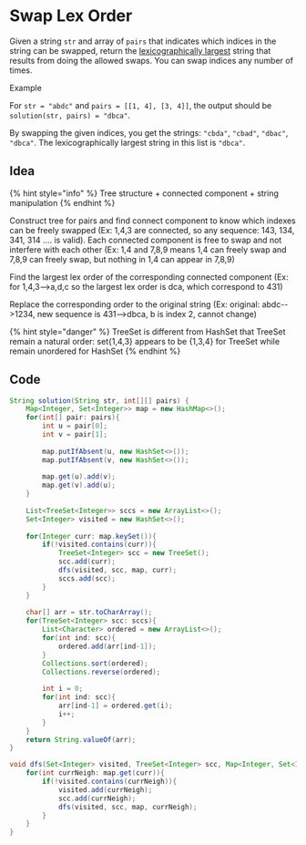 # Swap Lex Order

Given a string `str` and array of `pairs` that indicates which indices in the string can be swapped, return the [lexicographically largest](keyword://lexicographical-order-for-strings) string that results from doing the allowed swaps. You can swap indices any number of times.

Example

For `str = "abdc"` and `pairs = [[1, 4], [3, 4]]`, the output should be\
`solution(str, pairs) = "dbca"`.

By swapping the given indices, you get the strings: `"cbda"`, `"cbad"`, `"dbac"`, `"dbca"`. The lexicographically largest string in this list is `"dbca"`.

## Idea

{% hint style="info" %}
Tree structure + connected component + string manipulation
{% endhint %}

Construct tree for pairs and find connect component to know which indexes can be freely swapped (Ex: 1,4,3 are connected, so any sequence: 143, 134, 341, 314 .... is valid). Each connected component is free to swap and not interfere with each other (Ex: 1,4 and 7,8,9 means 1,4 can freely swap and 7,8,9 can freely swap, but nothing in 1,4 can appear in 7,8,9)

Find the largest lex order of the corresponding connected component (Ex: for 1,4,3-->a,d,c so the largest lex order is dca, which correspond to 431)

Replace the corresponding order to the original string (Ex: original: abdc-->1234, new sequence is 431-->dbca, b is index 2, cannot change)

{% hint style="danger" %}
TreeSet is different from HashSet that TreeSet remain a natural order: set{1,4,3} appears to be {1,3,4} for TreeSet while remain unordered for HashSet
{% endhint %}

## Code

```java
String solution(String str, int[][] pairs) {
    Map<Integer, Set<Integer>> map = new HashMap<>();
    for(int[] pair: pairs){
        int u = pair[0];
        int v = pair[1];
        
        map.putIfAbsent(u, new HashSet<>());
        map.putIfAbsent(v, new HashSet<>());
        
        map.get(u).add(v);
        map.get(v).add(u);
    }
    
    List<TreeSet<Integer>> sccs = new ArrayList<>();
    Set<Integer> visited = new HashSet<>();
    
    for(Integer curr: map.keySet()){
        if(!visited.contains(curr)){
            TreeSet<Integer> scc = new TreeSet();
            scc.add(curr);
            dfs(visited, scc, map, curr);
            sccs.add(scc);
        }
    }
    
    char[] arr = str.toCharArray();
    for(TreeSet<Integer> scc: sccs){
        List<Character> ordered = new ArrayList<>();
        for(int ind: scc){
            ordered.add(arr[ind-1]);
        }
        Collections.sort(ordered);
        Collections.reverse(ordered);
        
        int i = 0;
        for(int ind: scc){
            arr[ind-1] = ordered.get(i);
            i++;
        }
    }
    return String.valueOf(arr);
}

void dfs(Set<Integer> visited, TreeSet<Integer> scc, Map<Integer, Set<Integer>> map, int curr){
    for(int currNeigh: map.get(curr)){
        if(!visited.contains(currNeigh)){
            visited.add(currNeigh);
            scc.add(currNeigh);
            dfs(visited, scc, map, currNeigh);
        }
    }
}
```
